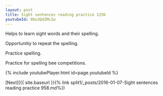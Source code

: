 ```yaml
---
layout: post
title: Sight sentences reading practice 1256
youtubeId: 0Uu3QdZMc2w
---
```

 
 
Helps to learn sight words and their spelling.

Opportunitiy to repeat the spelling. 

Practice spelling. 
 
Practice for spelling bee competitions. 
 
{% include youtubePlayer.html id=page.youtubeId %}
 
 

[Next]({{ site.baseurl }}{% link  split1/_posts/2016-01-07-Sight sentences reading practice 958.md%})
 

